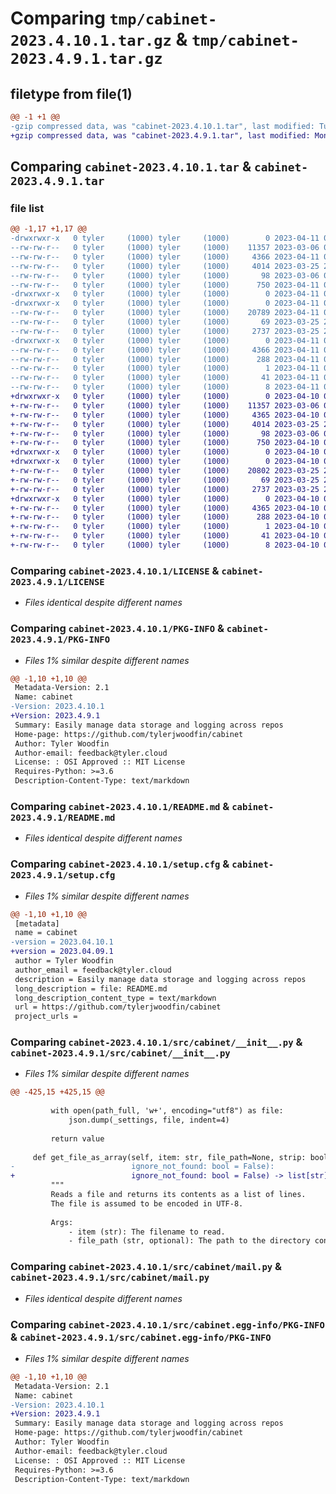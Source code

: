 # Comparing `tmp/cabinet-2023.4.10.1.tar.gz` & `tmp/cabinet-2023.4.9.1.tar.gz`

## filetype from file(1)

```diff
@@ -1 +1 @@
-gzip compressed data, was "cabinet-2023.4.10.1.tar", last modified: Tue Apr 11 01:21:26 2023, max compression
+gzip compressed data, was "cabinet-2023.4.9.1.tar", last modified: Mon Apr 10 04:09:49 2023, max compression
```

## Comparing `cabinet-2023.4.10.1.tar` & `cabinet-2023.4.9.1.tar`

### file list

```diff
@@ -1,17 +1,17 @@
-drwxrwxr-x   0 tyler     (1000) tyler     (1000)        0 2023-04-11 01:21:26.822042 cabinet-2023.4.10.1/
--rw-rw-r--   0 tyler     (1000) tyler     (1000)    11357 2023-03-06 03:35:41.000000 cabinet-2023.4.10.1/LICENSE
--rw-rw-r--   0 tyler     (1000) tyler     (1000)     4366 2023-04-11 01:21:26.822042 cabinet-2023.4.10.1/PKG-INFO
--rw-rw-r--   0 tyler     (1000) tyler     (1000)     4014 2023-03-25 22:04:50.000000 cabinet-2023.4.10.1/README.md
--rw-rw-r--   0 tyler     (1000) tyler     (1000)       98 2023-03-06 04:41:10.000000 cabinet-2023.4.10.1/pyproject.toml
--rw-rw-r--   0 tyler     (1000) tyler     (1000)      750 2023-04-11 01:21:26.822042 cabinet-2023.4.10.1/setup.cfg
-drwxrwxr-x   0 tyler     (1000) tyler     (1000)        0 2023-04-11 01:21:26.818042 cabinet-2023.4.10.1/src/
-drwxrwxr-x   0 tyler     (1000) tyler     (1000)        0 2023-04-11 01:21:26.822042 cabinet-2023.4.10.1/src/cabinet/
--rw-rw-r--   0 tyler     (1000) tyler     (1000)    20789 2023-04-11 01:20:59.000000 cabinet-2023.4.10.1/src/cabinet/__init__.py
--rw-rw-r--   0 tyler     (1000) tyler     (1000)       69 2023-03-25 22:04:50.000000 cabinet-2023.4.10.1/src/cabinet/__main__.py
--rw-rw-r--   0 tyler     (1000) tyler     (1000)     2737 2023-03-25 22:04:50.000000 cabinet-2023.4.10.1/src/cabinet/mail.py
-drwxrwxr-x   0 tyler     (1000) tyler     (1000)        0 2023-04-11 01:21:26.822042 cabinet-2023.4.10.1/src/cabinet.egg-info/
--rw-rw-r--   0 tyler     (1000) tyler     (1000)     4366 2023-04-11 01:21:26.000000 cabinet-2023.4.10.1/src/cabinet.egg-info/PKG-INFO
--rw-rw-r--   0 tyler     (1000) tyler     (1000)      288 2023-04-11 01:21:26.000000 cabinet-2023.4.10.1/src/cabinet.egg-info/SOURCES.txt
--rw-rw-r--   0 tyler     (1000) tyler     (1000)        1 2023-04-11 01:21:26.000000 cabinet-2023.4.10.1/src/cabinet.egg-info/dependency_links.txt
--rw-rw-r--   0 tyler     (1000) tyler     (1000)       41 2023-04-11 01:21:26.000000 cabinet-2023.4.10.1/src/cabinet.egg-info/entry_points.txt
--rw-rw-r--   0 tyler     (1000) tyler     (1000)        8 2023-04-11 01:21:26.000000 cabinet-2023.4.10.1/src/cabinet.egg-info/top_level.txt
+drwxrwxr-x   0 tyler     (1000) tyler     (1000)        0 2023-04-10 04:09:49.754821 cabinet-2023.4.9.1/
+-rw-rw-r--   0 tyler     (1000) tyler     (1000)    11357 2023-03-06 03:35:41.000000 cabinet-2023.4.9.1/LICENSE
+-rw-rw-r--   0 tyler     (1000) tyler     (1000)     4365 2023-04-10 04:09:49.754821 cabinet-2023.4.9.1/PKG-INFO
+-rw-rw-r--   0 tyler     (1000) tyler     (1000)     4014 2023-03-25 22:04:50.000000 cabinet-2023.4.9.1/README.md
+-rw-rw-r--   0 tyler     (1000) tyler     (1000)       98 2023-03-06 04:41:10.000000 cabinet-2023.4.9.1/pyproject.toml
+-rw-rw-r--   0 tyler     (1000) tyler     (1000)      750 2023-04-10 04:09:49.754821 cabinet-2023.4.9.1/setup.cfg
+drwxrwxr-x   0 tyler     (1000) tyler     (1000)        0 2023-04-10 04:09:49.754821 cabinet-2023.4.9.1/src/
+drwxrwxr-x   0 tyler     (1000) tyler     (1000)        0 2023-04-10 04:09:49.754821 cabinet-2023.4.9.1/src/cabinet/
+-rw-rw-r--   0 tyler     (1000) tyler     (1000)    20802 2023-03-25 22:04:50.000000 cabinet-2023.4.9.1/src/cabinet/__init__.py
+-rw-rw-r--   0 tyler     (1000) tyler     (1000)       69 2023-03-25 22:04:50.000000 cabinet-2023.4.9.1/src/cabinet/__main__.py
+-rw-rw-r--   0 tyler     (1000) tyler     (1000)     2737 2023-03-25 22:04:50.000000 cabinet-2023.4.9.1/src/cabinet/mail.py
+drwxrwxr-x   0 tyler     (1000) tyler     (1000)        0 2023-04-10 04:09:49.754821 cabinet-2023.4.9.1/src/cabinet.egg-info/
+-rw-rw-r--   0 tyler     (1000) tyler     (1000)     4365 2023-04-10 04:09:49.000000 cabinet-2023.4.9.1/src/cabinet.egg-info/PKG-INFO
+-rw-rw-r--   0 tyler     (1000) tyler     (1000)      288 2023-04-10 04:09:49.000000 cabinet-2023.4.9.1/src/cabinet.egg-info/SOURCES.txt
+-rw-rw-r--   0 tyler     (1000) tyler     (1000)        1 2023-04-10 04:09:49.000000 cabinet-2023.4.9.1/src/cabinet.egg-info/dependency_links.txt
+-rw-rw-r--   0 tyler     (1000) tyler     (1000)       41 2023-04-10 04:09:49.000000 cabinet-2023.4.9.1/src/cabinet.egg-info/entry_points.txt
+-rw-rw-r--   0 tyler     (1000) tyler     (1000)        8 2023-04-10 04:09:49.000000 cabinet-2023.4.9.1/src/cabinet.egg-info/top_level.txt
```

### Comparing `cabinet-2023.4.10.1/LICENSE` & `cabinet-2023.4.9.1/LICENSE`

 * *Files identical despite different names*

### Comparing `cabinet-2023.4.10.1/PKG-INFO` & `cabinet-2023.4.9.1/PKG-INFO`

 * *Files 1% similar despite different names*

```diff
@@ -1,10 +1,10 @@
 Metadata-Version: 2.1
 Name: cabinet
-Version: 2023.4.10.1
+Version: 2023.4.9.1
 Summary: Easily manage data storage and logging across repos
 Home-page: https://github.com/tylerjwoodfin/cabinet
 Author: Tyler Woodfin
 Author-email: feedback@tyler.cloud
 License: : OSI Approved :: MIT License
 Requires-Python: >=3.6
 Description-Content-Type: text/markdown
```

### Comparing `cabinet-2023.4.10.1/README.md` & `cabinet-2023.4.9.1/README.md`

 * *Files identical despite different names*

### Comparing `cabinet-2023.4.10.1/setup.cfg` & `cabinet-2023.4.9.1/setup.cfg`

 * *Files 1% similar despite different names*

```diff
@@ -1,10 +1,10 @@
 [metadata]
 name = cabinet
-version = 2023.04.10.1
+version = 2023.04.09.1
 author = Tyler Woodfin
 author_email = feedback@tyler.cloud
 description = Easily manage data storage and logging across repos
 long_description = file: README.md
 long_description_content_type = text/markdown
 url = https://github.com/tylerjwoodfin/cabinet
 project_urls =
```

### Comparing `cabinet-2023.4.10.1/src/cabinet/__init__.py` & `cabinet-2023.4.9.1/src/cabinet/__init__.py`

 * *Files 1% similar despite different names*

```diff
@@ -425,15 +425,15 @@
 
         with open(path_full, 'w+', encoding="utf8") as file:
             json.dump(_settings, file, indent=4)
 
         return value
 
     def get_file_as_array(self, item: str, file_path=None, strip: bool = True,
-                          ignore_not_found: bool = False):
+                          ignore_not_found: bool = False) -> list[str]:
         """
         Reads a file and returns its contents as a list of lines.
         The file is assumed to be encoded in UTF-8.
 
         Args:
             - item (str): The filename to read.
             - file_path (str, optional): The path to the directory containing the file.
```

### Comparing `cabinet-2023.4.10.1/src/cabinet/mail.py` & `cabinet-2023.4.9.1/src/cabinet/mail.py`

 * *Files identical despite different names*

### Comparing `cabinet-2023.4.10.1/src/cabinet.egg-info/PKG-INFO` & `cabinet-2023.4.9.1/src/cabinet.egg-info/PKG-INFO`

 * *Files 1% similar despite different names*

```diff
@@ -1,10 +1,10 @@
 Metadata-Version: 2.1
 Name: cabinet
-Version: 2023.4.10.1
+Version: 2023.4.9.1
 Summary: Easily manage data storage and logging across repos
 Home-page: https://github.com/tylerjwoodfin/cabinet
 Author: Tyler Woodfin
 Author-email: feedback@tyler.cloud
 License: : OSI Approved :: MIT License
 Requires-Python: >=3.6
 Description-Content-Type: text/markdown
```

